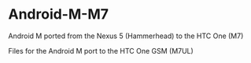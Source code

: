 # Android-M-M7
Android M ported from the Nexus 5 (Hammerhead) to the HTC One (M7)

Files for the Android M port to the HTC One GSM (M7UL)
